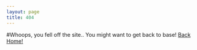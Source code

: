 ```yaml
---
layout: page
title: 404
---
```

#Whoops, you fell off the site.. You might want to get back to base!
<a href="http://wferr.com">Back Home!</a>